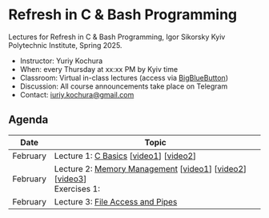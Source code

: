 # Refresh in C & Bash Programming

Lectures for Refresh in C & Bash Programming, Igor Sikorsky Kyiv Polytechnic Institute, Spring 2025.

- Instructor: Yuriy Kochura
- When: every Thursday at xx:xx PM by Kyiv time 
- Classroom:  Virtual in-class lectures (access via [BigBlueButton]())
- Discussion: All course announcements take place on Telegram
- Contact: [iuriy.kochura@gmail.com](mailto:iuriy.kochura@gmail.com)

## Agenda

| Date | Topic |
| ---- | ----- |
| February  |  Lecture 1: [C Basics](https://github.com/ai4ci-kpi/Refresh-in-C/blob/main/Lecture_1_C_Basics.ipynb) [[video1](https://www.youtube.com/watch?v=dTp0c41XnrQ)] [[video2](https://www.youtube.com/watch?v=aP1ijjeZc24)]|
| February | Lecture 2: [Memory Management](https://github.com/ai4ci-kpi/Refresh-in-C/blob/main/Lecture_2_Memory_Management.ipynb) [[video1](https://www.youtube.com/watch?v=_8-ht2AKyH4)] [[video2](https://www.youtube.com/watch?v=5OJRqkYbK-4)][[video3](https://www.youtube.com/watch?v=xDVC3wKjS64)] <br> Exercises 1:  |
| February  |  Lecture 3: [File Access and Pipes](https://github.com/ai4ci-kpi/Refresh-in-C/blob/main/Lecture_3_File_Access_and_Pipes.ipynb)  |


<!-- | February  |  Lecture 1: [Introduction][] [[PDF][]] | -->